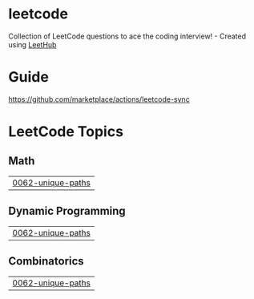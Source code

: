# leetcode
Collection of LeetCode questions to ace the coding interview! - Created using [LeetHub](https://github.com/QasimWani/LeetHub)

# Guide
https://github.com/marketplace/actions/leetcode-sync

<!---LeetCode Topics Start-->
# LeetCode Topics
## Math
|  |
| ------- |
| [0062-unique-paths](https://github.com/ashokchand8998/leetcode/tree/master/0062-unique-paths) |
## Dynamic Programming
|  |
| ------- |
| [0062-unique-paths](https://github.com/ashokchand8998/leetcode/tree/master/0062-unique-paths) |
## Combinatorics
|  |
| ------- |
| [0062-unique-paths](https://github.com/ashokchand8998/leetcode/tree/master/0062-unique-paths) |
<!---LeetCode Topics End-->
